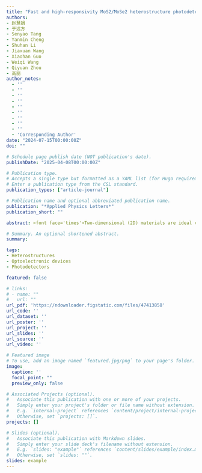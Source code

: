 ```yaml
---
title: "Fast and high-responsivity MoS2/MoSe2 heterostructure photodetectors enabled by van der Waals contact interfaces"
authors:
- 赵慧娟
- 于远方
- Senyao Tang
- Yanmin Cheng
- Shuhan Li
- Jiaxuan Wang
- Xiaohan Guo
- Weiqi Wang
- Qiyuan Zhou
- 高丽
author_notes:
  - ''
  - ''
  - ''
  - ''
  - ''
  - ''
  - ''
  - ''
  - ''
  - 'Corresponding Author'
date: "2024-07-15T00:00:00Z"
doi: ""

# Schedule page publish date (NOT publication's date).
publishDate: "2025-04-08T00:00:00Z"

# Publication type.
# Accepts a single type but formatted as a YAML list (for Hugo requirements).
# Enter a publication type from the CSL standard.
publication_types: ["article-journal"]

# Publication name and optional abbreviated publication name.
publication: "*Applied Physics Letters*"
publication_short: ""

abstract: <font face='times'>Two-dimensional (2D) materials are ideal candidates for building optoelectronic devices, owing to their fascinating photoelectric properties. However, most photodetectors based on individual 2D materials face difficulties in achieving both high responsivity and fast response. In this paper, we have fabricated high-quality vertically stacked MoS2/MoSe2 van der Waals (vdW) heterostructures using dry transfer method. The strong built-in electric field at the interface of type II heterostructure effectively facilitates the separation of photogenerated carriers. The vdW contact between channel material and transferred metal electrode effectively avoids the introduction of defects. These methods effectively enhance the performance of hybrid devices. Under 532 nm laser illumination, this photodetector exhibits high responsivity (528.1 A/W) and fast photoresponse (rise time ∼3.0 μs/decay time ∼31.3 μs). Furthermore, we demonstrated single-pixel image sensing capabilities of the device at room temperature across various modulation frequencies. Importantly, imaging at a frequency as high as 15 000 Hz was attained, indicating its great potential for next-generation, high-performance single-pixel image sensing applications.</font>

# Summary. An optional shortened abstract.
summary: 

tags:
- Heterostructures
- Optoelectronic devices
- Photodetectors

featured: false

# links:
# - name: ""
#   url: ""
url_pdf: 'https://ndownloader.figstatic.com/files/47413858'
url_code: ''
url_dataset: ''
url_poster: ''
url_project: ''
url_slides: ''
url_source: ''
url_video: ''

# Featured image
# To use, add an image named `featured.jpg/png` to your page's folder. 
image:
  caption: ''
  focal_point: ""
  preview_only: false

# Associated Projects (optional).
#   Associate this publication with one or more of your projects.
#   Simply enter your project's folder or file name without extension.
#   E.g. `internal-project` references `content/project/internal-project/index.md`.
#   Otherwise, set `projects: []`.
projects: []

# Slides (optional).
#   Associate this publication with Markdown slides.
#   Simply enter your slide deck's filename without extension.
#   E.g. `slides: "example"` references `content/slides/example/index.md`.
#   Otherwise, set `slides: ""`.
slides: example
---
```

